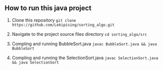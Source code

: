 ## How to run this java project

1. Clone this repository ```git clone https://github.com/Lekipising/sorting_algo.git```


2. Navigate to the project source files directory ```cd sorting_algo/src```


3. Compling and running BubbleSort.java ```javac BubbleSort.java && java BubbleSort```


4. Compling and running the SelectionSort.java ```javac SelectionSort.java && java SelectionSort```